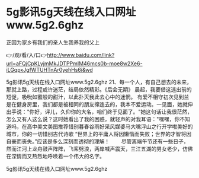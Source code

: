 # 5g影讯5g天线在线入口网址www.5g2.6ghz
正因为家乡有我们的亲人生我养我的父上

👉/观/看/入/口👉http://www.baidu.com/link?url=aFQjCpKLyjmMkJDTPPmIM46mcs0b-moe8w2Xe6-iLGqpxJgfWTUHTnAr0yehHs6i&wd

5g影讯5g天线在线入口网址www.5g2.6ghz	21、每一个人，有自己想去的未来，那就上路，过程或许迷茫，结局依然精彩。《后会无期》
晨起，我要借这逃出前的短促，吸吮如蜜般的甜汁，以此扑灭我此去心中的迷惘。
有爱不相守初次见到兰是在健身房里，我们都是被相同的朋友撺连去的，我本不爱运动。一见面，她就伸出手说："你好，评儿，久仰你的大名，咱们终于见面了。"她这句话让我很茫然，怎么又有人这么说？这时她看出了我的困惑，就轻声的对我耳语："嘿嘿，你不知道吗，在高中美文美图推荐惜别暮春谷雨好采风媒婆马大嘴浮山之行开学啦美好的城市，你的一切惜别古代诗歌
“世界上的平庸人将因懒惰而失败；世界的才智将因自豪而丧失。”应该是多么深刻而透彻的理解！
　　尽管离端午节还有一些日子，然而江河上龙舟鼓声阵阵，飞桨劈浪，两岸喊声震天，三江五湖的男女老少，仿佛在深情而又热烈地呼唤着一个伟大的名字。

5g影讯5g天线在线入口网址www.5g2.6ghz
